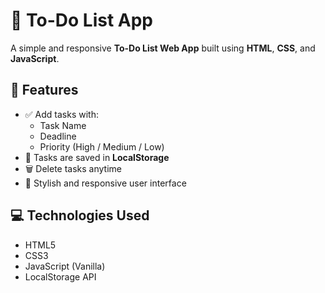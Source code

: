 
# 📝 To-Do List App

A simple and responsive **To-Do List Web App** built using **HTML**, **CSS**, and **JavaScript**.

## 🚀 Features

- ✅ Add tasks with:
  - Task Name
  - Deadline
  - Priority (High / Medium / Low)
- 📅 Tasks are saved in **LocalStorage**
- 🗑️ Delete tasks anytime
- 🌈 Stylish and responsive user interface

## 💻 Technologies Used

- HTML5
- CSS3
- JavaScript (Vanilla)
- LocalStorage API




